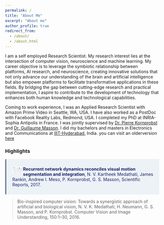 ```yaml
---
permalink: /
title: "About Me"
excerpt: "About me"
author_profile: true
redirect_from: 
  - /about/
  - /about.html
---
```


I am a self employed Research Scientist. My research interest lies at the intersection of computer vision, neuroscience and machine learning. My career objective is to leverage the symbiotic relationship between platforms, AI research, and neuroscience, creating innovative solutions that not only advance our understanding of the brain and artificial intelligence but also empower platforms to facilitate transformative applications in these fields. By bridging the gap between cutting-edge research and practical implementation, I aspire to contribute to the development of technology that enhances both human knowledge and technological capabilities.

Coming to work experience, I was an Applied Research Scientist with Amazon Prime Video in Seattle, WA, USA. I have also worked as a PostDoc with Facebook Reality Labs, Redmond, USA. I completed my PhD at INRIA-Sophia Antipolis in France. I was jointly supervised by [Dr. Pierre Kornprobst](https://team.inria.fr/biovision/pierre-kornprobst/) and [Dr. Guillaume Masson](http://www.int.univ-amu.fr/MASSON-Guillaume). I did my bachelors and masters in Electronics and Communications at [IIIT-Hyderabad](https://www.iiit.ac.in/), India.
you can visit an olderversion [here](http://www-sop.inria.fr/members/Kartheek.Medathati/)

### Highlights


<div class="warning" style='background-color:#EDF2F7; color:#1A2067; border-left: solid #718096 4px; border-radius: 4px;'>
<p style='padding:0.7em; margin-left:0.7em; display: inline-block;'>
<img src="images/Ring_Network.jpg" style="width:369px; zoom:9%;  float:left; padding:0.7em"/>
 <b> Recurrent network dynamics reconciles visual motion segmentation and integration</b>, N. V. Kartheek Medathati, James Rankin, Andrew I. Meso, P. Kornprobst, G. S. Masson, Scientific Reports, 2017.<br>
</p>
</div>



> Bio-inspired computer vision: Towards a synergistic approach of artificial and biological vision, N. V. K. Medathati, H. Neumann, G. S. Masson, and P. Kornprobst. Computer Vision and Image Understanding, 150:1–30, 2016.

